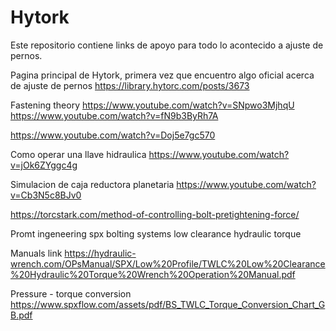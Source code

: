 # Hytork
Este repositorio contiene links de apoyo para todo lo acontecido a ajuste de pernos.

Pagina principal de Hytork, primera vez que encuentro algo oficial acerca de ajuste de pernos https://library.hytorc.com/posts/3673

Fastening theory 
https://www.youtube.com/watch?v=SNpwo3MjhqU
https://www.youtube.com/watch?v=fN9b3ByRh7A

https://www.youtube.com/watch?v=Doj5e7gc570

Como operar una llave hidraulica
https://www.youtube.com/watch?v=jOk6ZYggc4g

Simulacion de caja reductora planetaria
https://www.youtube.com/watch?v=Cb3N5c8BJv0



https://torcstark.com/method-of-controlling-bolt-pretightening-force/

Promt ingeneering
spx bolting systems low clearance hydraulic torque

Manuals link
https://hydraulic-wrench.com/OPsManual/SPX/Low%20Profile/TWLC%20Low%20Clearance%20Hydraulic%20Torque%20Wrench%20Operation%20Manual.pdf

Pressure  - torque conversion
https://www.spxflow.com/assets/pdf/BS_TWLC_Torque_Conversion_Chart_GB.pdf
